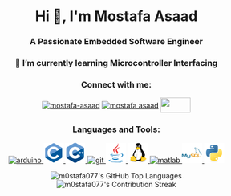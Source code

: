 <h1 align="center">Hi 👋, I'm Mostafa Asaad</h1>
<h3 align="center">A Passionate Embedded Software Engineer</h3>

<h3 align="center">🌱 I’m currently learning <strong>Microcontroller Interfacing</strong></h3>

<h3 align="center">Connect with me:</h3>
<p align="center">
<a href="https://www.linkedin.com/in/mostafa-asaad-a2a986237/" target="blank"><img align="center" src="https://raw.githubusercontent.com/rahuldkjain/github-profile-readme-generator/master/src/images/icons/Social/linked-in-alt.svg" alt="mostafa-asaad" height="30" width="40" /></a>
<a href="https://www.facebook.com/mostafa.asaad.20/" target="blank"><img align="center" src="https://raw.githubusercontent.com/rahuldkjain/github-profile-readme-generator/master/src/images/icons/Social/facebook.svg" alt="mostafa asaad" height="30" width="40" /></a>
<a href="mailto:mostafa.asaad022@gmail.com"><img align="center" height="30" width="60" src="https://img.shields.io/badge/Gmail-D14836?style=flat&logo=gmail&logoColor=white""/></a>
</p>

<h3 align="center">Languages and Tools:</h3>
<p align="center"> <a href="https://www.arduino.cc/" target="_blank" rel="noreferrer"> <img src="https://cdn.worldvectorlogo.com/logos/arduino-1.svg" alt="arduino" width="40" height="40"/> </a> <a href="https://www.cprogramming.com/" target="_blank" rel="noreferrer"> <img src="https://raw.githubusercontent.com/devicons/devicon/master/icons/c/c-original.svg" alt="c" width="40" height="40"/> </a> <a href="https://www.w3schools.com/cpp/" target="_blank" rel="noreferrer"> <img src="https://raw.githubusercontent.com/devicons/devicon/master/icons/cplusplus/cplusplus-original.svg" alt="cplusplus" width="40" height="40"/> </a> <a href="https://git-scm.com/" target="_blank" rel="noreferrer"> <img src="https://www.vectorlogo.zone/logos/git-scm/git-scm-icon.svg" alt="git" width="40" height="40"/> </a> <a href="https://www.java.com" target="_blank" rel="noreferrer"> <img src="https://raw.githubusercontent.com/devicons/devicon/master/icons/java/java-original.svg" alt="java" width="40" height="40"/> </a> <a href="https://www.linux.org/" target="_blank" rel="noreferrer"> <img src="https://raw.githubusercontent.com/devicons/devicon/master/icons/linux/linux-original.svg" alt="linux" width="40" height="40"/> </a> <a href="https://www.mathworks.com/" target="_blank" rel="noreferrer"> <img src="https://upload.wikimedia.org/wikipedia/commons/2/21/Matlab_Logo.png" alt="matlab" width="40" height="40"/> </a> <a href="https://www.mysql.com/" target="_blank" rel="noreferrer"> <img src="https://raw.githubusercontent.com/devicons/devicon/master/icons/mysql/mysql-original-wordmark.svg" alt="mysql" width="40" height="40"/> </a> <a href="https://www.python.org" target="_blank" rel="noreferrer"> <img src="https://raw.githubusercontent.com/devicons/devicon/master/icons/python/python-original.svg" alt="python" width="40" height="40"/> </a> </p>

<div align="center">
  <img src="https://github-readme-stats.vercel.app/api/top-langs?username=m0stafa077&show_icons=true&locale=en&layout=compact" alt="m0stafa077's GitHub Top Languages" />
</div>

<div align="center">
  <img src="https://github-readme-streak-stats.herokuapp.com/?user=m0stafa077&" alt="m0stafa077's Contribution Streak" />
</div>

